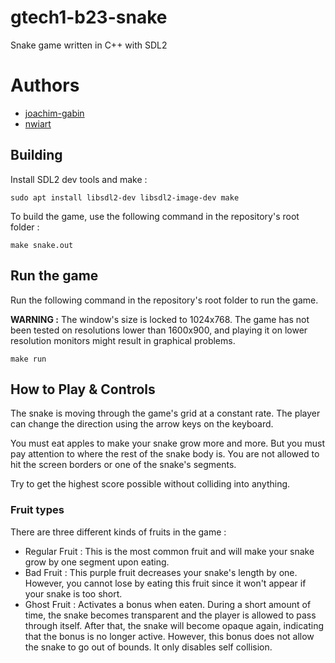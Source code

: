 # gtech1-b23-snake
Snake game written in C++ with SDL2

# Authors
- [joachim-gabin](https://github.com/joachim-gabin)
- [nwiart](https://github.com/nwiart)



## Building

Install SDL2 dev tools and make :
```
sudo apt install libsdl2-dev libsdl2-image-dev make
```

To build the game, use the following command in the repository's root folder :
```
make snake.out
```



## Run the game

Run the following command in the repository's root folder to run the game.

**WARNING :** The window's size is locked to 1024x768. The game has not been tested on resolutions lower than 1600x900, and playing it on lower resolution monitors might result in graphical problems.
```
make run
```



## How to Play & Controls

The snake is moving through the game's grid at a constant rate. The player can change the direction using the arrow keys on the keyboard.

You must eat apples to make your snake grow more and more.
But you must pay attention to where the rest of the snake body is.
You are not allowed to hit the screen borders or one of the snake's segments.

Try to get the highest score possible without colliding into anything.

### Fruit types

There are three different kinds of fruits in the game :
- Regular Fruit : This is the most common fruit and will make your snake grow by one segment upon eating.
- Bad Fruit : This purple fruit decreases your snake's length by one. However, you cannot lose by eating this fruit since it won't appear if your snake is too short.
- Ghost Fruit : Activates a bonus when eaten. During a short amount of time, the snake becomes transparent and the player is allowed to pass through itself. After that, the snake will become opaque again, indicating that the bonus is no longer active.
However, this bonus does not allow the snake to go out of bounds. It only disables self collision.
